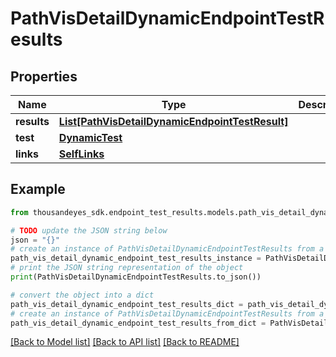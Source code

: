 # PathVisDetailDynamicEndpointTestResults


## Properties

Name | Type | Description | Notes
------------ | ------------- | ------------- | -------------
**results** | [**List[PathVisDetailDynamicEndpointTestResult]**](PathVisDetailDynamicEndpointTestResult.md) |  | [optional] 
**test** | [**DynamicTest**](DynamicTest.md) |  | [optional] 
**links** | [**SelfLinks**](SelfLinks.md) |  | [optional] 

## Example

```python
from thousandeyes_sdk.endpoint_test_results.models.path_vis_detail_dynamic_endpoint_test_results import PathVisDetailDynamicEndpointTestResults

# TODO update the JSON string below
json = "{}"
# create an instance of PathVisDetailDynamicEndpointTestResults from a JSON string
path_vis_detail_dynamic_endpoint_test_results_instance = PathVisDetailDynamicEndpointTestResults.from_json(json)
# print the JSON string representation of the object
print(PathVisDetailDynamicEndpointTestResults.to_json())

# convert the object into a dict
path_vis_detail_dynamic_endpoint_test_results_dict = path_vis_detail_dynamic_endpoint_test_results_instance.to_dict()
# create an instance of PathVisDetailDynamicEndpointTestResults from a dict
path_vis_detail_dynamic_endpoint_test_results_from_dict = PathVisDetailDynamicEndpointTestResults.from_dict(path_vis_detail_dynamic_endpoint_test_results_dict)
```
[[Back to Model list]](../README.md#documentation-for-models) [[Back to API list]](../README.md#documentation-for-api-endpoints) [[Back to README]](../README.md)


